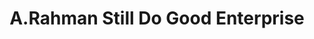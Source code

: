 ---
title: "A.Rahman Still Do Good Enterprise"
url: /accra/a-rahman-still-do-good-enterprise/
shop: beauty
---